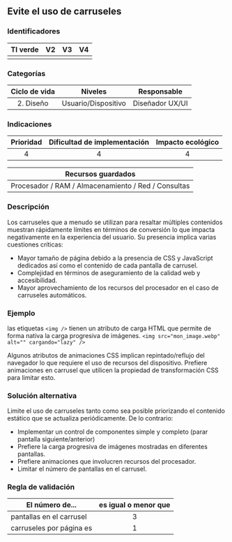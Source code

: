 ## Evite el uso de carruseles

 ### Identificadores

 | TI verde | V2 | V3 | V4 |
 | :-----: | :-: | :-: | :-: |
 | | | | |

 ### Categorías

 | Ciclo de vida | Niveles | Responsable |
 | :--------: | :---------: | :------------: |
 | 2. Diseño | Usuario/Dispositivo | Diseñador UX/UI |

 ### Indicaciones

 | Prioridad | Dificultad de implementación | Impacto ecológico |
 | :------: | :----------------------: | :-----------------------: |
 | 4 | 4 | 4 |

 | Recursos guardados |
 | :-------------------------------------------: |
 | Procesador / RAM / Almacenamiento / Red / Consultas |

 ### Descripción

Los carruseles que a menudo se utilizan para resaltar múltiples contenidos muestran rápidamente límites en términos de conversión lo que impacta negativamente en la experiencia del usuario. Su presencia implica varias cuestiones críticas:

 - Mayor tamaño de página debido a la presencia de CSS y JavaScript dedicados así como el contenido de cada pantalla de carrusel.
 - Complejidad en términos de aseguramiento de la calidad web y accesibilidad.
 - Mayor aprovechamiento de los recursos del procesador en el caso de carruseles automáticos.

 ### Ejemplo

 las etiquetas `<img />` tienen un atributo de carga HTML que permite de forma nativa la carga progresiva de imágenes.
 `<img src="mon_image.webp" alt="" cargando="lazy" />`

Algunos atributos de animaciones CSS implican repintado/reflujo del navegador lo que requiere el uso de recursos del dispositivo. Prefiere animaciones en carrusel que utilicen la propiedad de transformación CSS para limitar esto.

 ### Solución alternativa

Limite el uso de carruseles tanto como sea posible priorizando el contenido estático que se actualiza periódicamente. De lo contrario:

 - Implementar un control de componentes simple y completo (parar pantalla siguiente/anterior)
 - Prefiere la carga progresiva de imágenes mostradas en diferentes pantallas.
 - Prefiere animaciones que involucren recursos del procesador.
 - Limitar el número de pantallas en el carrusel.

 ### Regla de validación

 | El número de... | es igual o menor que |
 | ----------------------- | :----------------------: |
 | pantallas en el carrusel | 3 |
 | carruseles por página es | 1 |
